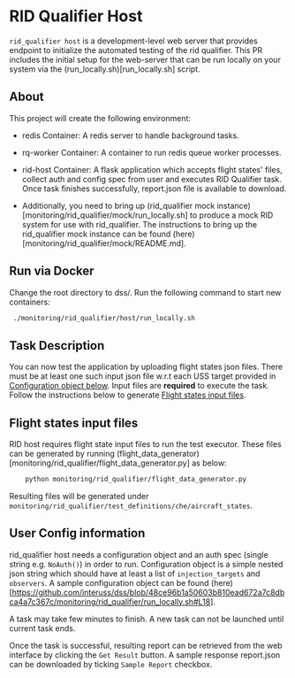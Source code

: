 # RID Qualifier Host

`rid_qualifier host` is a development-level web server that provides endpoint to initialize the automated testing of the rid qualifier. 
This PR includes the initial setup for the web-server that can be run locally on your system via the (run_locally.sh)[run_locally.sh] script. 

## About

This project will create the following environment:

* redis Container: A redis server to handle background tasks.

* rq-worker Container: A container to run redis queue worker processes.

* rid-host Container: A flask application which accepts flight states' files, collect auth and config spec from user and executes RID Qualifier task. Once task finishes successfully, report.json file is available to download.

* Additionally, you need to bring up (rid_qualifier mock instance)[monitoring/rid_qualifier/mock/run_locally.sh] to produce a mock RID system for use with rid_qualifier. The instructions to bring up the rid_qualifier mock instance can be found (here)[monitoring/rid_qualifier/mock/README.md].

## Run via Docker

Change the root directory to dss/. Run the following command to start new containers:

```bash
 ./monitoring/rid_qualifier/host/run_locally.sh
```

## Task Description

You can now test the application by uploading flight states json files. There must be at least one such input json file w.r.t each USS target provided in [Configuration object below](#user-config-information).
Input files are **required** to execute the task. Follow the instructions below to generate [Flight states input files](#flight-states-input-files). 

## Flight states input files

RID host requires flight state input files to run the test executor. These files can be generated by running (flight_data_generator)[monitoring/rid_qualifier/flight_data_generator.py] as below:

```bash
    python monitoring/rid_qualifier/flight_data_generator.py
```

Resulting files will be generated under `monitoring/rid_qualifier/test_definitions/che/aircraft_states`.

## User Config information

rid_qualifier host needs a configuration object and an auth spec (single string e.g. `NoAuth()`) in order to run. Configuration object is a simple nested json string which should have at least a list of `injection_targets` and `observers`. A sample configuration object can be found (here)[https://github.com/interuss/dss/blob/48ce96b1a50603b810ead672a7c8dbca4a7c367c/monitoring/rid_qualifier/run_locally.sh#L18].

A task may take few minutes to finish. A new task can not be launched until current task ends.

Once the task is successful, resulting report can be retrieved from the web interface by clicking the `Get Result` button. A sample response report.json can be downloaded by ticking `Sample Report` checkbox.
